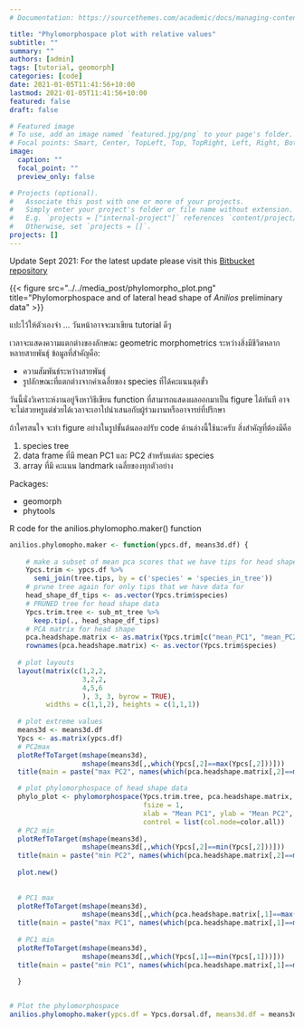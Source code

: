 ```yaml
---
# Documentation: https://sourcethemes.com/academic/docs/managing-content/

title: "Phylomorphospace plot with relative values"
subtitle: ""
summary: ""
authors: [admin]
tags: [tutorial, geomorph]
categories: [code]
date: 2021-01-05T11:41:56+10:00
lastmod: 2021-01-05T11:41:56+10:00
featured: false
draft: false

# Featured image
# To use, add an image named `featured.jpg/png` to your page's folder.
# Focal points: Smart, Center, TopLeft, Top, TopRight, Left, Right, BottomLeft, Bottom, BottomRight.
image:
  caption: ""
  focal_point: ""
  preview_only: false

# Projects (optional).
#   Associate this post with one or more of your projects.
#   Simply enter your project's folder or file name without extension.
#   E.g. `projects = ["internal-project"]` references `content/project/deep-learning/index.md`.
#   Otherwise, set `projects = []`.
projects: []
---
```


Update Sept 2021: For the latest update please visit this [Bitbucket repository](https://bitbucket.org/puttert/blindsnakemorpho/src/master/)

{{< figure src="../../media_post/phylomorpho_plot.png" title="Phylomorphospace and of lateral head shape of *Anilios* preliminary data" >}}

แปะไว้ให้ตัวเองจำ … วันหน้าอาจจะมาเขียน tutorial ดีๆ

เวลาจะแสดงความแตกต่างของลักษณะ geometric morphometrics ระหว่างสิ่งมีชีวิตหลากหลายสายพันธุ์ ข้อมูลที่สำคัญคือ:

* ความสัมพันธ์ระหว่างสายพันธุ์
* รูปลักษณะที่แตกต่างจากค่าเฉลี่ยของ species ที่ได้คะแนนสุดขั้ว

วันนี้นั่งวิเคราะห์งานอยู่จึงหาวิธีเขียน function ที่สามารถแสดงผลออกมาเป็น figure ได้ทันที อาจจะไม่สวยหรูแต่ช่วยได้เวลาจะเอาไปนำเสนอกับผู้ร่วมงานหรืออาจารย์ที่ปรึกษา

ถ้าใครสนใจ จะทำ figure อย่างในรูปขั้นต้นลองปรับ code ด้านล่างนี้ใช้นะครับ สิ่งสำคัญที่ต้องมีคือ

1. species tree
1. data frame ที่มี mean PC1 และ PC2 สำหรับแต่ละ species
1. array ที่มี คะแนน landmark เฉลี่ยของทุกตัวอย่าง

Packages:

* geomorph
* phytools

R code for the anilios.phylomopho.maker() function

```R
anilios.phylomopho.maker <- function(ypcs.df, means3d.df) {
  
    # make a subset of mean pca scores that we have tips for head shape 
    Ypcs.trim <- ypcs.df %>%
      semi_join(tree.tips, by = c('species' = 'species_in_tree'))
    # prune tree again for only tips that we have data for
    head_shape_df_tips <- as.vector(Ypcs.trim$species)
    # PRUNED tree for head shape data   
    Ypcs.trim.tree <- sub_mt_tree %>%
      keep.tip(., head_shape_df_tips)
    # PCA matrix for head shape 
    pca.headshape.matrix <- as.matrix(Ypcs.trim[c("mean_PC1", "mean_PC2")])
    rownames(pca.headshape.matrix) <- as.vector(Ypcs.trim$species)
  
  # plot layouts
  layout(matrix(c(1,2,2,
                  3,2,2,
                  4,5,6
                  ), 3, 3, byrow = TRUE),
         widths = c(1,1,2), heights = c(1,1,1))
  
  # plot extreme values
  means3d <- means3d.df
  Ypcs <- as.matrix(ypcs.df)
  # PC2max
  plotRefToTarget(mshape(means3d),
                  mshape(means3d[,,which(Ypcs[,2]==max(Ypcs[,2]))]))
  title(main = paste("max PC2", names(which(pca.headshape.matrix[,2]==max(pca.headshape.matrix[,2])))))

  # plot phylomorphospace of head shape data
  phylo_plot <- phylomorphospace(Ypcs.trim.tree, pca.headshape.matrix, label = "horizontal",
                                 fsize = 1,
                                 xlab = "Mean PC1", ylab = "Mean PC2",
                                 control = list(col.node=color.all))
  # PC2 min
  plotRefToTarget(mshape(means3d),
                  mshape(means3d[,,which(Ypcs[,2]==min(Ypcs[,2]))]))
  title(main = paste("min PC2", names(which(pca.headshape.matrix[,2]==min(pca.headshape.matrix[,2])))))
  
  plot.new()
  
  
  # PC1 max
  plotRefToTarget(mshape(means3d),
                  mshape(means3d[,,which(pca.headshape.matrix[,1]==max(pca.headshape.matrix[,1]))]))
  title(main = paste("max PC1", names(which(pca.headshape.matrix[,1]==max(pca.headshape.matrix[,1])))))
  
  # PC1 min
  plotRefToTarget(mshape(means3d),
                  mshape(means3d[,,which(Ypcs[,1]==min(Ypcs[,1]))]))
  title(main = paste("min PC1", names(which(pca.headshape.matrix[,1]==min(pca.headshape.matrix[,1])))))
  
  }


# Plot the phylomorphospace 
anilios.phylomopho.maker(ypcs.df = Ypcs.dorsal.df, means3d.df = means3d.dorsal)
```